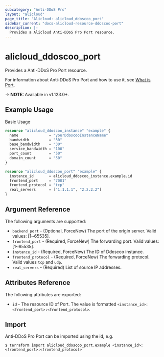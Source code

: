 ```yaml
---
subcategory: "Anti-DDoS Pro"
layout: "alicloud"
page_title: "Alicloud: alicloud_ddoscoo_port"
sidebar_current: "docs-alicloud-resource-ddoscoo-port"
description: |-
  Provides a Alicloud Anti-DDoS Pro Port resource.
---
```


# alicloud\_ddoscoo\_port

Provides a Anti-DDoS Pro Port resource.

For information about Anti-DDoS Pro Port and how to use it, see [What is Port](https://www.alibabacloud.com/help/en/doc-detail/157482.htm).

-> **NOTE:** Available in v1.123.0+.

## Example Usage

Basic Usage

```terraform
resource "alicloud_ddoscoo_instance" "example" {
  name              = "yourDdoscooInstanceName"
  bandwidth         = "30"
  base_bandwidth    = "30"
  service_bandwidth = "100"
  port_count        = "50"
  domain_count      = "50"
}

resource "alicloud_ddoscoo_port" "example" {
  instance_id       = alicloud_ddoscoo_instance.example.id
  frontend_port     = "7001"
  frontend_protocol = "tcp"
  real_servers      = ["1.1.1.1", "2.2.2.2"]
}

```

## Argument Reference

The following arguments are supported:

* `backend_port` - (Optional, ForceNew) The port of the origin server. Valid values: [1~65535].
* `frontend_port` - (Required, ForceNew) The forwarding port. Valid values: [1~65535].
* `instance_id` - (Required, ForceNew) The ID of Ddoscoo instance.
* `frontend_protocol` - (Required, ForceNew) The forwarding protocol. Valid values `tcp` and `udp`.
* `real_servers` - (Required) List of source IP addresses.

## Attributes Reference

The following attributes are exported:

* `id` - The resource ID of Port. The value is formatted `<instance_id>:<frontend_port>:<frontend_protocol>`.

## Import

Anti-DDoS Pro Port can be imported using the id, e.g.

```
$ terraform import alicloud_ddoscoo_port.example <instance_id>:<frontend_port>:<frontend_protocol>
```
